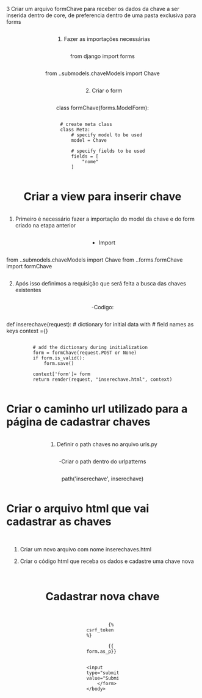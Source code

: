 3 Criar um arquivo formChave para receber os dados da chave a ser inserida dentro de core, de preferencia dentro de uma pasta exclusiva para forms

1. Fazer as importações necessárias

from django import forms

from ..submodels.chaveModels import Chave

2. Criar o form

class formChave(forms.ModelForm):

	# create meta class
	class Meta:
		# specify model to be used
		model = Chave

		# specify fields to be used
		fields = [
			"nome"
		]



# Criar a view para inserir chave

1. Primeiro é necessário fazer a importação do model da chave e do form criado na etapa anterior

- Import

from ..submodels.chaveModels import Chave
from ..forms.formChave import formChave


2. Após isso definimos a requisição que será feita a busca das chaves existentes

-Codigo: 

def inserechave(request):
    # dictionary for initial data with 
    # field names as keys
    context ={}
 
    # add the dictionary during initialization
    form = formChave(request.POST or None)
    if form.is_valid():
        form.save()
         
    context['form']= form
    return render(request, "inserechave.html", context)


# Criar o caminho url utilizado para a página de cadastrar chaves

1. Definir o path chaves no arquivo urls.py

-Criar o path dentro do urlpatterns

path('inserechave', inserechave)

# Criar o arquivo html que vai cadastrar as chaves

1. Criar um novo arquivo com nome inserechaves.html

2. Criar o código html que receba os dados e cadastre uma chave nova


<!DOCTYPE html>
<html lang="pt-br">
    <head>
        <meta>
        <title>Nova chave</title>
    </head>
    <body style="display: flex; align-items: center; flex-direction: column;">
        <h1>Cadastrar nova chave</h1>
        <br>
        <form method="post" enctype="multipart/form-data" style="display: flex; flex-direction: column; width: 16.8%;">

            {% csrf_token %}

            {{ form.as_p}}

            <input type="submit" value="Submit">
        </form>
    </body>
</html>
